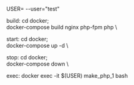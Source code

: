 USER= --user="test"

build:
cd docker; \
docker-compose build nginx php-fpm php \

start:
cd docker; \
docker-compose up -d \

stop:
cd docker; \
docker-compose down \

exec:
docker exec -it $(USER) make_php_1 bash


